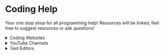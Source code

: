 # Coding Help
Your one stop shop for all programming help! Resources will be linked, feel free to suggest resources or ask questions!

<details>
    <summary>Coding Websites</summary>
    <details>
        <summary>Coding Platforms</summary>
        <p>###</p>
    </details>
    <details>
        <summary>Algorithm Platforms</summary>
        <p>###</p>
    </details>
    <details>
        <summary>Documentation</summary>
        <p>###</p>
    </details>

</details>

<!-- YouTube Channels section is now outside the Coding Websites tab -->
<details>
    <summary>YouTube Channels</summary>
    <p>###</p>
</details>

<details>
    <summary>Text Editors</summary>
    <p>###</p>
</details>

</body>
</html>
